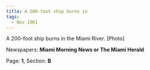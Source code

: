 ```yaml
---  
title: A 200-foot ship burns in  
tags:  
  - Nov 1961  
---  
```

  
A 200-foot ship burns in the Miami River. [Photo]  
  
Newspapers: **Miami Morning News or The Miami Herald**  
  
Page: **1**, Section: **B** 
